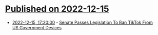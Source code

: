 # [Published on 2022-12-15](index.md)

* [2022-12-15, 17:20:00](https://news.slashdot.org/story/22/12/15/174217/senate-passes-legislation-to-ban-tiktok-from-us-government-devices?utm_source=rss1.0mainlinkanon&utm_medium=feed) - [Senate Passes Legislation To Ban TikTok From US Government Devices](https://news.slashdot.org/story/22/12/15/174217/senate-passes-legislation-to-ban-tiktok-from-us-government-devices?utm_source=rss1.0mainlinkanon&utm_medium=feed)
